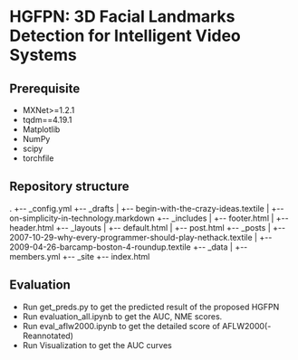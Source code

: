 
# HGFPN: 3D Facial Landmarks Detection for Intelligent Video Systems

## Prerequisite
- MXNet>=1.2.1
- tqdm==4.19.1
- Matplotlib
- NumPy
- scipy
- torchfile

## Repository structure
.
+-- _config.yml
+-- _drafts
|   +-- begin-with-the-crazy-ideas.textile
|   +-- on-simplicity-in-technology.markdown
+-- _includes
|   +-- footer.html
|   +-- header.html
+-- _layouts
|   +-- default.html
|   +-- post.html
+-- _posts
|   +-- 2007-10-29-why-every-programmer-should-play-nethack.textile
|   +-- 2009-04-26-barcamp-boston-4-roundup.textile
+-- _data
|   +-- members.yml
+-- _site
+-- index.html

## Evaluation
- Run get_preds.py to get the predicted result of the proposed HGFPN
- Run evaluation_all.ipynb to get the AUC, NME scores.
- Run eval_aflw2000.ipynb to get the detailed score of AFLW2000(-Reannotated)
- Run Visualization to get the AUC curves
